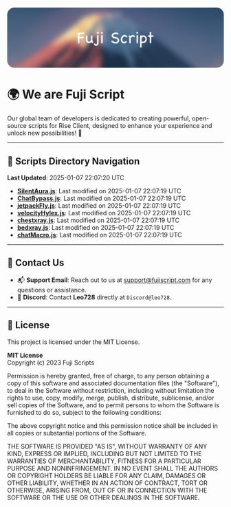 ![Banner](.github/b.webp)

# 🌍 **We are Fuji Script**

Our global team of developers is dedicated to creating powerful, open-source scripts for Rise Client, designed to enhance your experience and unlock new possibilities! 🌟

---
<!-- SCRIPTS_NAVIGATION_START -->
## 📂 **Scripts Directory Navigation**

**Last Updated**: 2025-01-07 22:07:20 UTC

- **[SilentAura.js](scripts/SilentAura.js)**: Last modified on 2025-01-07 22:07:19 UTC
- **[ChatBypass.js](scripts/ChatBypass.js)**: Last modified on 2025-01-07 22:07:19 UTC
- **[jetpackFly.js](scripts/jetpackFly.js)**: Last modified on 2025-01-07 22:07:19 UTC
- **[velocityHylex.js](scripts/velocityHylex.js)**: Last modified on 2025-01-07 22:07:19 UTC
- **[chestxray.js](scripts/chestxray.js)**: Last modified on 2025-01-07 22:07:19 UTC
- **[bedxray.js](scripts/bedxray.js)**: Last modified on 2025-01-07 22:07:19 UTC
- **[chatMacro.js](scripts/chatMacro.js)**: Last modified on 2025-01-07 22:07:19 UTC

<!-- SCRIPTS_NAVIGATION_END -->

---

## 💬 **Contact Us**  
- 📬 **Support Email**: Reach out to us at [support@fujiscript.com](mailto:support@fujiscript.com) for any questions or assistance.  
- 💬 **Discord**: Contact **Leo728** directly at `Discord@leo728`.

---

## 📜 **License**

This project is licensed under the MIT License.  

**MIT License**  
Copyright (c) 2023 Fuji Scripts  

Permission is hereby granted, free of charge, to any person obtaining a copy of this software and associated documentation files (the "Software"), to deal in the Software without restriction, including without limitation the rights to use, copy, modify, merge, publish, distribute, sublicense, and/or sell copies of the Software, and to permit persons to whom the Software is furnished to do so, subject to the following conditions:  

The above copyright notice and this permission notice shall be included in all copies or substantial portions of the Software.  

THE SOFTWARE IS PROVIDED "AS IS", WITHOUT WARRANTY OF ANY KIND, EXPRESS OR IMPLIED, INCLUDING BUT NOT LIMITED TO THE WARRANTIES OF MERCHANTABILITY, FITNESS FOR A PARTICULAR PURPOSE AND NONINFRINGEMENT. IN NO EVENT SHALL THE AUTHORS OR COPYRIGHT HOLDERS BE LIABLE FOR ANY CLAIM, DAMAGES OR OTHER LIABILITY, WHETHER IN AN ACTION OF CONTRACT, TORT OR OTHERWISE, ARISING FROM, OUT OF OR IN CONNECTION WITH THE SOFTWARE OR THE USE OR OTHER DEALINGS IN THE SOFTWARE.  
